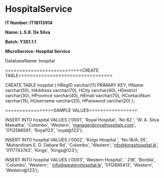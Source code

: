 # HospitalService

**IT Number: IT18113914**

**Name: L.S.R. De Silva**

**Batch: Y3S1.1.1**

**MicroService: Hospital Service**


DatabaseName: hospital


===========================CREATE TABLE=================================

CREATE TABLE hospital
(
HRegID varchar(11) PRIMARY KEY,
HName varchar(50),
HAddress varchar(70),
HCity varchar(40),
HDestrict varchar(30),
HProvince varchar(40),
HEmail varchar(70),
HContactNum varchar(15),
HUsername varchar(20),
HPassword varchar(20)
);




=================SAMPLE VALUES=================


INSERT INTO hospital VALUES ('0001', 'Royal Hospital', 'No 62 ', 'W. A. Silva Mawatha', 'Colombo', 'Western', 'manager@royalhospitals.com', '0112586581', 'Royal123', 'royal@123');


INSERT INTO hospital  VALUES ('0002', 'Kings Hospital ', 'No:18/A, 05', 'Muhandiram E. D. Dabare Rd', 'Colombo', 'Western', 'nfo@kingshospital.lk', '0117743743', 'Kings', 'Kings@123');


INSERT INTO hospital VALUES ('0003', 'Western Hospital', ' 218', 'Borella', 'Colombo', 'Western', ' info@westernhospital.lk', '0112685413', 'Western', 'Western@123');



